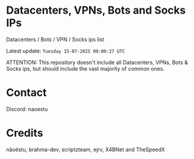 # Datacenters, VPNs, Bots and Socks IPs
 
Datacenters / Bots / VPN / Socks ips list

Latest update: `Tuesday 15-07-2025 09:00:27 UTC` 

ATTENTION: This repository doesn't include all Datacenters, VPNs, Bots & Socks ips, 
but should include the vast majority of common ones.

# Contact
Discord: naoestu

# Credits
nãoéstu, brahma-dev, scriptzteam, ejrv, X4BNet and TheSpeedX
